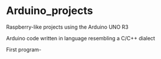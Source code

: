 # Arduino_projects
Raspberry-like projects using the Arduino UNO R3  

Arduino code written in language resembling a C/C++ dialect

First program-
